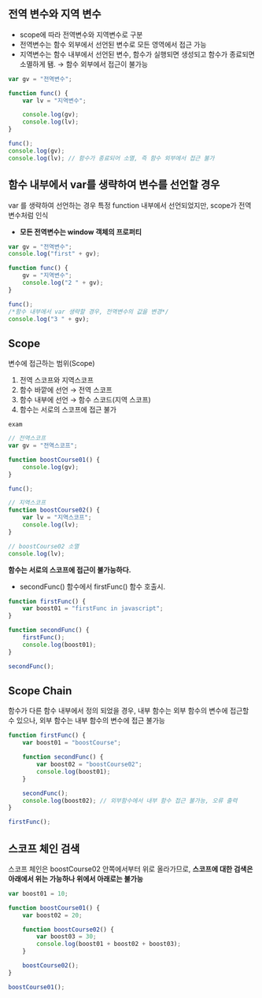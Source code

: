 ## 전역 변수와 지역 변수

- scope에 따라 전역변수와 지역변수로 구분
- 전역변수는 함수 외부에서 선언된 변수로 모든 영역에서 접근 가능
- 지역변수는 함수 내부에서 선언된 변수, 함수가 실행되면 생성되고 함수가 종료되면 소멸하게 됌. → 함수 외부에서 접근이 불가능

```jsx
var gv = "전역변수";

function func() {
	var lv = "지역변수";

	console.log(gv);
	console.log(lv);
}

func();
console.log(gv);
console.log(lv); // 함수가 종료되어 소멸, 즉 함수 외부에서 접근 불가
```

## 함수 내부에서 var를 생략하여 변수를 선언할 경우

var 를 생략하여 선언하는 경우 특정 function 내부에서 선언되었지만, scope가 전역변수처럼 인식

- **모든 전역변수는 window 객체의 프로퍼티**

```jsx
var gv = "전역변수";
console.log("first" + gv);

function func() {
    gv = "지역변수";
    console.log("2 " + gv);
}

func();
/*함수 내부에서 var 생략할 경우, 전역변수의 값을 변경*/
console.log("3 " + gv);
```

## Scope

변수에 접근하는 범위(Scope)

1. 전역 스코프와 지역스코프
2. 함수 바깥에 선언 → 전역 스코프
3. 함수 내부에 선언 → 함수 스코드(지역 스코프)
4. 함수는 서로의 스코프에 접근 불가

 `exam`

```jsx
// 전역스코프
var gv = "전역스코프";

function boostCourse01() {
	console.log(gv);
}

func();

// 지역스코프
function boostCourse02() {
	var lv = "지역스코프";
	console.log(lv);
}

// boostCourse02 소멸
console.log(lv);
```

**함수는 서로의 스코프에 접근이 불가능하다.**

- secondFunc() 함수에서 firstFunc() 함수 호출시.

```jsx
function firstFunc() {
    var boost01 = "firstFunc in javascript";
}

function secondFunc() {
    firstFunc();
    console.log(boost01);
}

secondFunc();
```

## Scope Chain

함수가 다른 함수 내부에서 정의 되었을 경우, 내부 함수는 외부 함수의 변수에 접근할 수 있으나, 외부 함수는 내부 함수의 변수에 접근 불가능

```jsx
function firstFunc() {
	var boost01 = "boostCourse";

	function secondFunc() {
		var boost02 = "boostCourse02";
		console.log(boost01);
	}

	secondFunc();
	console.log(boost02); // 외부함수에서 내부 함수 접근 불가능, 오류 출력
}

firstFunc();
```

## 스코프 체인 검색

스코프 체인은 boostCourse02 안쪽에서부터 위로 올라가므로, **스코프에 대한 검색은 아래에서 위는 가능하나 위에서 아래로는 불가능**

```jsx
var boost01 = 10;

function boostCourse01() {
    var boost02 = 20;

    function boostCourse02() {
        var boost03 = 30;
        console.log(boost01 + boost02 + boost03);
    }

    boostCourse02();
}

boostCourse01();
```
